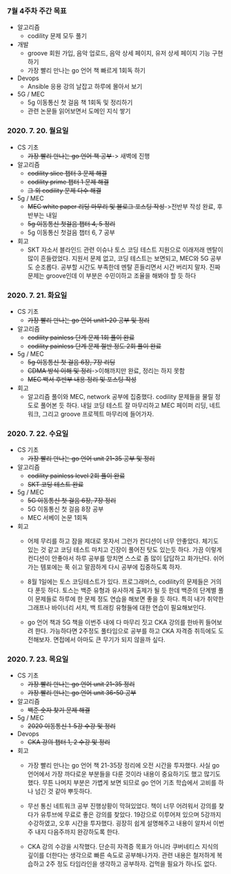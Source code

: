 ### 7월 4주차 주간 목표
- 알고리즘
  - codility 문제 모두 풀기
- 개발
  - groove 회원 가입, 음악 업로드, 음악 상세 페이지, 유저 상세 페이지 기능 구현하기
  - 가장 빨리 만나는 go 언어 책 빠르게 1회독 하기
- Devops
  - Ansible 응용 강의 날잡고 하루에 몰아서 보기
- 5G / MEC
  - 5g 이동통신 첫 걸음 책 1회독 및 정리하기
  - 관련 논문들 읽어보면서 도메인 지식 쌓기

### 2020. 7. 20. 월요일
- CS 기초
  - ~~가장 빨리 만나는 go 언어 책 공부~~-> 새벽에 진행
- 알고리즘
  - ~~codility slice 챕터 3 문제 해결~~
  - ~~codility prime 챕터 1 문제 해결~~
  - ~~그 외 codility 문제 다수 해결~~
- 5g / MEC
  - ~~MEC white paper 리딩 마무리 및 블로그 포스팅 작성~~->전반부 작성 완료, 후반부는 내일
  - ~~5g 이동통신 첫걸음 챕터 4, 5 정리~~
  - 5g 이동통신 첫걸음 챕터 6, 7 공부
- 회고
  - SKT 자소서 블라인드 관련 이슈나 토스 코딩 테스트 지원으로 이래저래 멘탈이 많이 흔들렸었다. 지원서 문제 없고, 코딩 테스트는 보면되고, MEC와 5G 공부도 순조롭다. 공부할 시간도 부족한데 멘탈 흔들리면서 시간 버리지 말자. 진짜 문제는 groove인데 이 부분은 수민이하고 조율을 해봐야 할 듯 하다

### 2020. 7. 21. 화요일
- CS 기초
  - ~~가장 빨리 만나는 go 언어 unit1-20 공부 및 정리~~
- 알고리즘
  - ~~codility painless 단계 문제 1회 풀이 완료~~
  - ~~codility painless 단계 문제 절반 정도 2회 풀이 완료~~
- 5g / MEC
  - ~~5g 이동통신 첫 걸음 6장, 7장 리딩~~
  - ~~CDMA 방식 이해 및 정리~~->이해까지만 완료, 정리는 하지 못함
  - ~~MEC 백서 후반부 내용 정리 및 포스팅 작성~~
- 회고
  - 알고리즘 풀이와 MEC, network 공부에 집중했다. codility 문제들을 물릴 정도로 풀어본 듯 하다. 내일 코딩 테스트 잘 마무리하고 MEC 페이퍼 리딩, 네트워크, 그리고 groove 프로젝트 마무리에 들어가자.

### 2020. 7. 22. 수요일
- CS 기초
  - ~~가장 빨리 만나는 go 언어 unit 21-35 공부 및 정리~~
- 알고리즘
  - ~~codility painless level 2회 풀이 완료~~
  - ~~SKT 코딩 테스트 완료~~
- 5g / MEC
  - ~~5G 이동통신 첫 걸음 6장, 7장 정리~~
  - 5G 이동통신 첫 걸음 8장 공부
  - MEC 서베이 논문 1회독
- 회고
  - 어제 무리를 하고 잠을 제대로 못자서 그런가 컨디션이 너무 안좋았다. 체기도 있는 것 같고 코딩 테스트 마치고 긴장이 풀어진 탓도 있는듯 하다. 가끔 이렇게 컨디션이 안좋아서 하루 공부를 망치면 스스로 좀 많이 답답하고 화가난다. 쉬어가는 템포에는 푹 쉬고 말끔하게 다시 공부에 집중하도록 하자.

  - 8월 1일에는 토스 코딩테스트가 있다. 프로그래머스, codility의 문제들은 거의 다 푼듯 하다. 토스는 백준 유형과 유사하게 출제가 될 듯 한데 백준의 단계별 풀이 문제들로 하루에 한 문제 정도 연습을 해보면 좋을 듯 하다. 특히 내가 취약한 그래프나 바이너리 서치, 백 트래킹 유형들에 대한 연습이 필요해보인다.

  - go 언어 책과 5G 책을 이번주 내에 다 마무리 짓고 CKA 강의를 한바퀴 들어보려 한다. 가능하다면 2주정도 풀타임으로 공부를 하고 CKA 자격증 취득에도 도전해보자. 면접에서 아마도 큰 무기가 되지 않을까 싶다.

### 2020. 7. 23. 목요일
- CS 기초
  - ~~가장 빨리 만나는 go 언어 unit 21-35 정리~~
  - ~~가장 빨리 만나는 go 언어 unit 36-50 공부~~
- 알고리즘
  - ~~백준 숫자 찾기 문제 해결~~
- 5g / MEC
  - ~~2020 이동통신 1-5강 수강 및 정리~~
- Devops
  - ~~CKA 강의 챕터 1, 2 수강 및 정리~~
- 회고
  - 가장 빨리 만나는 go 언어 책 21-35장 정리에 오전 시간을 투자했다. 사실 go 언어에서 가장 까다로운 부분들을 다룬 것이라 내용이 중요하기도 했고 많기도 했다. 무튼 나머지 부분은 가볍게 보면 되므로 go 언어 기초 학습에서 고비를 하나 넘긴 것 같아 뿌듯하다.

  - 무선 통신 네트워크 공부 진행상황이 막혀있었다. 책이 너무 어려워서 강의를 찾다가 유투브에 무료로 좋은 강의를 찾았다. 19강으로 이루어져 있으며 5강까지 수강하였고, 오후 시간을 투자했다. 굉장히 쉽게 설명해주고 내용이 알차서 이번주 내지 다음주까지 완강하도록 한다.

  - CKA 강의 수강을 시작했다. 단순히 자격증 목표가 아니라 쿠버네티스 지식의 깊이를 더한다는 생각으로 빠른 속도로 공부해나가자. 관련 내용은 철저하게 복습하고 2주 정도 타임라인을 생각하고 공부하자. 겁먹을 필요가 하나도 없다.
  